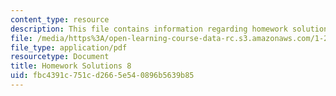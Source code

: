 ```yaml
---
content_type: resource
description: This file contains information regarding homework solutions 8.
file: /media/https%3A/open-learning-course-data-rc.s3.amazonaws.com/1-264j-database-internet-and-systems-integration-technologies-fall-2013/fbc4391c751cd2665e540896b5639b85_MIT1_264JF13_HW8_sol.pdf
file_type: application/pdf
resourcetype: Document
title: Homework Solutions 8
uid: fbc4391c-751c-d266-5e54-0896b5639b85
---
```


